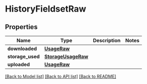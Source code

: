 # HistoryFieldsetRaw

## Properties
Name | Type | Description | Notes
------------ | ------------- | ------------- | -------------
**downloaded** | [**UsageRaw**](UsageRaw.md) |  | 
**storage_used** | [**StorageUsageRaw**](StorageUsageRaw.md) |  | 
**uploaded** | [**UsageRaw**](UsageRaw.md) |  | 

[[Back to Model list]](../README.md#documentation-for-models) [[Back to API list]](../README.md#documentation-for-api-endpoints) [[Back to README]](../README.md)


